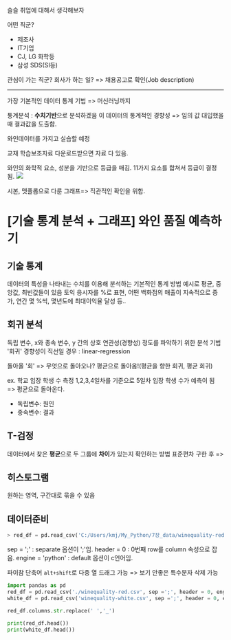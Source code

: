 슬슬 취업에 대해서 생각해보자

어떤 직군?

- 제조사
- IT기업
- CJ, LG 화학등
- 삼성 SDS(SI등)

관심이 가는 직군?
회사가 하는 일? => 채용공고로 확인(Job description)

---

가장 기본적인 데이터 통계 기법 => 머신러닝까지

통계분석 : **수치기반**으로 분석하겠음
이 데이터의 통계적인 경향성 => 임의 값 대입했을 때 결과값을 도출함.

와인데이터를 가지고 실습할 예정

교재 학습보조자료 다운로드받으면 자료 다 있음.

와인의 화학적 요소, 성분을 기반으로 등급을 매김.
11가지 요소를 합쳐서 등급이 결정됨.
![](https://velog.velcdn.com/images/allzeroyou/post/34c41460-e41f-4cfb-8c89-d4fa971595d7/image.png)

시본, 맷플롭으로 다룬 그래프=> 직관적인 확인을 위함.

# [기술 통계 분석 + 그래프] 와인 품질 예측하기

## 기술 통계

데이터의 특성을 나타내는 수치를 이용해 분석하는 기본적인 통계 방법
예시로 평균, 중앙값, 최빈값들이 있음
토익 응시자를 %로 표현, 어떤 백화점의 매출이 지속적으로 증가, 연간 몇 %씩, 몇년도에 최대이익율 달성 등..

## 회귀 분석

독립 변수, x와 종속 변수, y 간의 상호 연관성(경향성) 정도를 파악하기 위한 분석 기법
'회귀'
경향성이 직선일 경우 : linear-regression

돌아올 '회' => 무엇으로 돌아오나?
평균으로 돌아옴!(평균을 향한 회귀, 평균 회귀)

ex. 학교 입장 학생 수 측정
1,2,3,4일차를 기준으로 5일차 입장 학생 수가 예측이 됨 => 평균으로 돌아온다.

- 독립변수: 원인
- 종속변수: 결과

## T-검정

데이터에서 찾은 **평균**으로 두 그룹에 **차이**가 있는지 확인하는 방법
표준편차 구한 후 =>

## 히스토그램

원하는 영역, 구간대로 묶을 수 있음

## 데이터준비

```python
> red_df = pd.read_csv('C:/Users/kmj/My_Python/7장_data/winequality-red.csv', sep = ';', header = 0, engine = 'python')
```

sep = ';' : separate 옵션이 ';'임.
header = 0 : 0번째 row를 column 속성으로 잡음.
engine = 'python' : default 옵션이 c언어임.

파이참 단축어 `alt+shift`로 다중 열 드래그 가능
=> 보기 안좋은 특수문자 삭제 가능

```python
import pandas as pd
red_df = pd.read_csv('./winequality-red.csv', sep =';', header = 0, engine ='python')
white_df = pd.read_csv('winequality-white.csv', sep =';', header = 0, engine='python')

red_df.columns.str.replace(' ','_')

print(red_df.head())
print(white_df.head())
```
